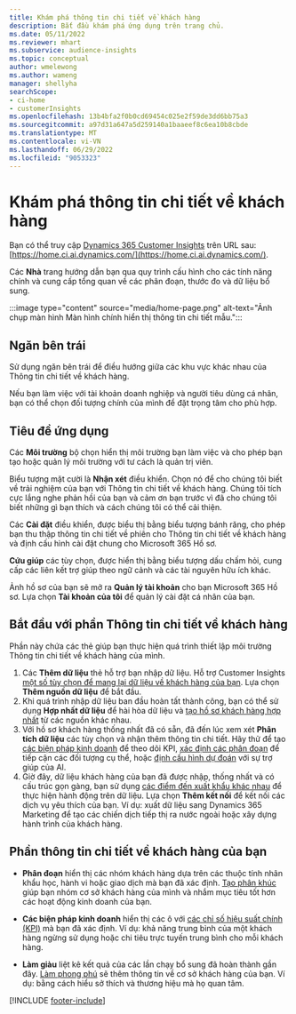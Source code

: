 ```yaml
---
title: Khám phá thông tin chi tiết về khách hàng
description: Bắt đầu khám phá ứng dụng trên trang chủ.
ms.date: 05/11/2022
ms.reviewer: mhart
ms.subservice: audience-insights
ms.topic: conceptual
author: wmelewong
ms.author: wameng
manager: shellyha
searchScope:
- ci-home
- customerInsights
ms.openlocfilehash: 13b4bfa2f0b0cd69454c025e2f59de3dd6bb75a3
ms.sourcegitcommit: a97d31a647a5d259140a1baaeef8c6ea10b8cbde
ms.translationtype: MT
ms.contentlocale: vi-VN
ms.lasthandoff: 06/29/2022
ms.locfileid: "9053323"
---
```

# <a name="explore-customer-insights"></a>Khám phá thông tin chi tiết về khách hàng

Bạn có thể truy cập [Dynamics 365 Customer Insights](https://home.ci.ai.dynamics.com/) trên URL sau: [https://home.ci.ai.dynamics.com/](https://home.ci.ai.dynamics.com/).

Các **Nhà** trang hướng dẫn bạn qua quy trình cấu hình cho các tính năng chính và cung cấp tổng quan về các phân đoạn, thước đo và dữ liệu bổ sung.

:::image type="content" source="media/home-page.png" alt-text="Ảnh chụp màn hình Màn hình chính hiển thị thông tin chi tiết mẫu.":::

## <a name="left-side-pane"></a>Ngăn bên trái

Sử dụng ngăn bên trái để điều hướng giữa các khu vực khác nhau của Thông tin chi tiết về khách hàng.

Nếu bạn làm việc với tài khoản doanh nghiệp và người tiêu dùng cá nhân, bạn có thể chọn đối tượng chính của mình để đặt trọng tâm cho phù hợp.

## <a name="application-header"></a>Tiêu đề ứng dụng

Các **Môi trường** bộ chọn hiển thị môi trường bạn làm việc và cho phép bạn tạo hoặc quản lý môi trường với tư cách là quản trị viên.

Biểu tượng mặt cười là **Nhận xét** điều khiển. Chọn nó để cho chúng tôi biết về trải nghiệm của bạn với Thông tin chi tiết về khách hàng. Chúng tôi tích cực lắng nghe phản hồi của bạn và cảm ơn bạn trước vì đã cho chúng tôi biết những gì bạn thích và cách chúng tôi có thể cải thiện.

Các **Cài đặt** điều khiển, được biểu thị bằng biểu tượng bánh răng, cho phép bạn thu thập thông tin chi tiết về phiên cho Thông tin chi tiết về khách hàng và định cấu hình cài đặt chung cho Microsoft 365 Hồ sơ.

**Cứu giúp** các tùy chọn, được hiển thị bằng biểu tượng dấu chấm hỏi, cung cấp các liên kết trợ giúp theo ngữ cảnh và các tài nguyên hữu ích khác.

Ảnh hồ sơ của bạn sẽ mở ra **Quản lý tài khoản** cho bạn Microsoft 365 Hồ sơ. Lựa chọn **Tài khoản của tôi** để quản lý cài đặt cá nhân của bạn.

## <a name="getting-started-with-customer-insights-section"></a>Bắt đầu với phần Thông tin chi tiết về khách hàng

Phần này chứa các thẻ giúp bạn thực hiện quá trình thiết lập môi trường Thông tin chi tiết về khách hàng của mình.

1. Các **Thêm dữ liệu** thẻ hỗ trợ bạn nhập dữ liệu. Hỗ trợ Customer Insights [một số tùy chọn để mang lại dữ liệu về khách hàng của bạn](data-sources.md). Lựa chọn **Thêm nguồn dữ liệu** để bắt đầu.
1. Khi quá trình nhập dữ liệu ban đầu hoàn tất thành công, bạn có thể sử dụng **Hợp nhất dữ liệu** để hài hòa dữ liệu và [tạo hồ sơ khách hàng hợp nhất](data-unification.md) từ các nguồn khác nhau. 
1. Với hồ sơ khách hàng thống nhất đã có sẵn, đã đến lúc xem xét **Phân tích dữ liệu** các tùy chọn và nhận thêm thông tin chi tiết. Hãy thử để tạo [các biện pháp kinh doanh](measures.md) để theo dõi KPI, [xác định các phân đoạn](segments.md) để tiếp cận các đối tượng cụ thể, hoặc [định cấu hình dự đoán](predictions-overview.md) với sự trợ giúp của AI.
1. Giờ đây, dữ liệu khách hàng của bạn đã được nhập, thống nhất và có cấu trúc gọn gàng, bạn sử dụng [các điểm đến xuất khẩu khác nhau](export-destinations.md) để thực hiện hành động trên dữ liệu. Lựa chọn **Thêm kết nối** để kết nối các dịch vụ yêu thích của bạn. Ví dụ: xuất dữ liệu sang Dynamics 365 Marketing để tạo các chiến dịch tiếp thị ra nước ngoài hoặc xây dựng hành trình của khách hàng. 

## <a name="your-customer-insights-section"></a>Phần thông tin chi tiết về khách hàng của bạn

- **Phân đoạn** hiển thị các nhóm khách hàng dựa trên các thuộc tính nhân khẩu học, hành vi hoặc giao dịch mà bạn đã xác định. [Tạo phân khúc](segments.md) giúp bạn nhóm cơ sở khách hàng của mình và nhắm mục tiêu tốt hơn các hoạt động kinh doanh của bạn.

- **Các biện pháp kinh doanh** hiển thị các ô với [các chỉ số hiệu suất chính (KPI)](measures.md) mà bạn đã xác định. Ví dụ: khả năng trung bình của một khách hàng ngừng sử dụng hoặc chi tiêu trực tuyến trung bình cho mỗi khách hàng.

- **Làm giàu** liệt kê kết quả của các lần chạy bổ sung đã hoàn thành gần đây. [Làm phong phú](enrichment-hub.md) sẽ thêm thông tin về cơ sở khách hàng của bạn. Ví dụ: bằng cách hiểu sở thích và thương hiệu mà họ quan tâm.


[!INCLUDE [footer-include](includes/footer-banner.md)]
